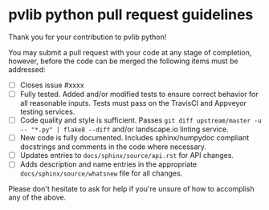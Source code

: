 pvlib python pull request guidelines
====================================

Thank you for your contribution to pvlib python!

You may submit a pull request with your code at any stage of completion, however, before the code can be merged the following items must be addressed:

 - [ ] Closes issue #xxxx
 - [ ] Fully tested. Added and/or modified tests to ensure correct behavior for all reasonable inputs. Tests must pass on the TravisCI and Appveyor testing services.
 - [ ] Code quality and style is sufficient. Passes ``git diff upstream/master -u -- "*.py" | flake8 --diff`` and/or landscape.io linting service.
 - [ ] New code is fully documented. Includes sphinx/numpydoc compliant docstrings and comments in the code where necessary.
 - [ ] Updates entries to `docs/sphinx/source/api.rst` for API changes.
 - [ ] Adds description and name entries in the appropriate `docs/sphinx/source/whatsnew` file for all changes.

Please don't hesitate to ask for help if you're unsure of how to accomplish any of the above.
